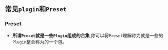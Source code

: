## 常见`plugin`和`Preset`

### Preset

- **所谓`Preset`就是一些`Plugin`组成的合集**,你可以将`Preset`理解称为就是一些的`Plugin`整合称为的一个包。



